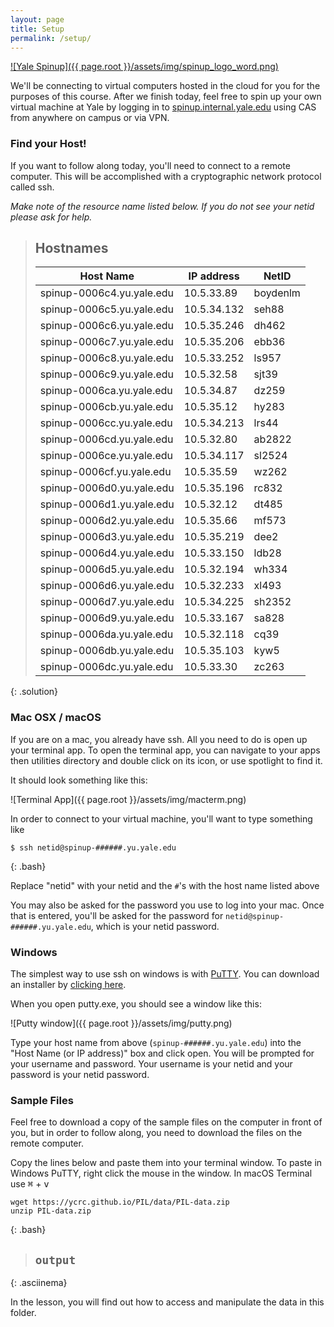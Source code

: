 ```yaml
---
layout: page
title: Setup
permalink: /setup/
---
```


[![Yale Spinup]({{ page.root }}/assets/img/spinup_logo_word.png)](https://spinup.internal.yale.edu/)

We'll be connecting to virtual computers hosted in the cloud for you for the purposes of this course.
After we finish today, feel free to spin up your own virtual machine at Yale by logging in to [spinup.internal.yale.edu](https://spinup.internal.yale.edu/) using CAS from anywhere on campus or via VPN.

### Find your Host!
If you want to follow along today, you'll need to connect to a remote computer.
This will be accomplished with a cryptographic network protocol called ssh.

*Make note of the resource name listed below. If you do not see your netid please ask for help.*

> ## Hostnames
>
> | Host Name                 | IP address  | NetID    |
> |---------------------------|-------------|----------|
> | spinup-0006c4.yu.yale.edu | 10.5.33.89 | boydenlm |
> | spinup-0006c5.yu.yale.edu | 10.5.34.132 | seh88 |
> | spinup-0006c6.yu.yale.edu | 10.5.35.246 | dh462 |
> | spinup-0006c7.yu.yale.edu | 10.5.35.206 | ebb36 |
> | spinup-0006c8.yu.yale.edu | 10.5.33.252 | ls957 |
> | spinup-0006c9.yu.yale.edu | 10.5.32.58 | sjt39 |
> | spinup-0006ca.yu.yale.edu | 10.5.34.87 | dz259 |
> | spinup-0006cb.yu.yale.edu | 10.5.35.12 | hy283 |
> | spinup-0006cc.yu.yale.edu | 10.5.34.213 | lrs44 |
> | spinup-0006cd.yu.yale.edu | 10.5.32.80 | ab2822 |
> | spinup-0006ce.yu.yale.edu | 10.5.34.117 | sl2524 |
> | spinup-0006cf.yu.yale.edu | 10.5.35.59 | wz262 |
> | spinup-0006d0.yu.yale.edu | 10.5.35.196 | rc832 |
> | spinup-0006d1.yu.yale.edu | 10.5.32.12 | dt485 |
> | spinup-0006d2.yu.yale.edu | 10.5.35.66 | mf573 |
> | spinup-0006d3.yu.yale.edu | 10.5.35.219 | dee2 |
> | spinup-0006d4.yu.yale.edu | 10.5.33.150 | ldb28 |
> | spinup-0006d5.yu.yale.edu | 10.5.32.194 | wh334 |
> | spinup-0006d6.yu.yale.edu | 10.5.32.233 | xl493 |
> | spinup-0006d7.yu.yale.edu | 10.5.34.225 | sh2352 |
> | spinup-0006d9.yu.yale.edu | 10.5.33.167 | sa828 |
> | spinup-0006da.yu.yale.edu | 10.5.32.118 | cq39 |
> | spinup-0006db.yu.yale.edu | 10.5.35.103 | kyw5 |
> | spinup-0006dc.yu.yale.edu | 10.5.33.30 | zc263 |
>
{: .solution}

### Mac OSX / macOS
If you are on a mac, you already have ssh. All you need to do is open up your terminal app.
To open the terminal app, you can navigate to your apps then utilities directory and double click on its icon, or use spotlight to find it.

It should look something like this:

![Terminal App]({{ page.root }}/assets/img/macterm.png)

In order to connect to your virtual machine, you'll want to type something like

~~~
$ ssh netid@spinup-######.yu.yale.edu
~~~
{: .bash}

Replace "netid" with your netid and the `#`'s with the host name listed above

You may also be asked for the password you use to log into your mac.
Once that is entered, you'll be asked for the password for
`netid@spinup-######.yu.yale.edu`, which is your netid password.

### Windows
The simplest way to use ssh on windows is with [PuTTY](http://www.chiark.greenend.org.uk/~sgtatham/putty). You can download an installer
by [clicking here](https://the.earth.li/~sgtatham/putty/latest/x86/putty-0.67-installer.msi).

When you open putty.exe, you should see a window like this:

![Putty window]({{ page.root }}/assets/img/putty.png)

Type your host name from above (`spinup-######.yu.yale.edu`) into the "Host Name
(or IP address)" box and click open. You will be prompted for your
username and password. Your username is your netid and your password is your
netid password.

### Sample Files

Feel free to download a copy of the sample files on the computer in front
of you, but in order to follow along, you need to download the files
on the remote computer.

Copy the lines below and paste them into your terminal window. To paste in
Windows PuTTY, right click the mouse in the window. In macOS Terminal
use <kbd>⌘</kbd> + <kbd>v</kbd>

~~~
wget https://ycrc.github.io/PIL/data/PIL-data.zip
unzip PIL-data.zip
~~~
{: .bash}

>## `output`
> <asciinema-player font-size="medium" poster="npt:0:1" rows="16" src="{{ page.root }}/assets/asciinema/00-01-getdata.json">
> </asciinema-player>
>
{: .asciinema}

In the lesson, you will find out how to access and manipulate the data in this folder.  
